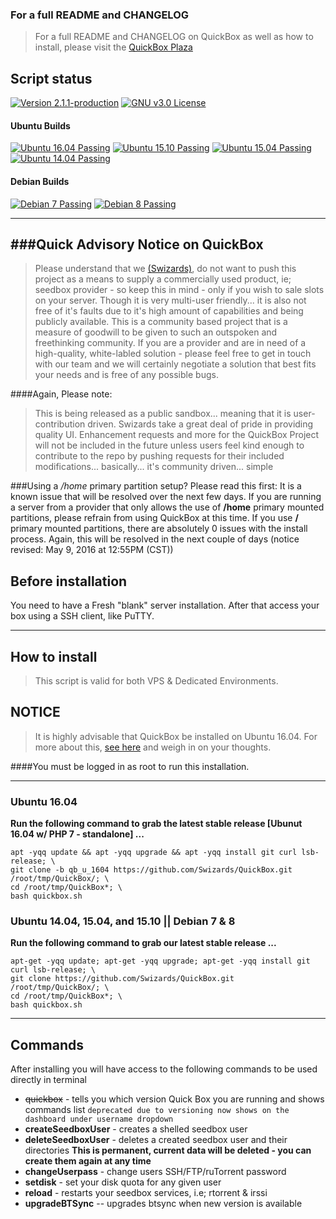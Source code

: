 

### For a full README and CHANGELOG
> For a full README and CHANGELOG on QuickBox as well as how to install, please visit the [QuickBox Plaza](https://plaza.quickbox.io/t/quickbox-readme-md/31)

## Script status

[![Version 2.1.1-production](https://img.shields.io/badge/version-2.1.1-674172.svg?style=flat-square)](https://plaza.quickbox.io/t/quickbox-readme-md/31)
[![GNU v3.0 License](https://img.shields.io/badge/license-GNU%20v3.0%20License-blue.svg?style=flat-square)](https://github.com/Swizards/QuickBox/blob/master/LICENSE.md)

#### Ubuntu Builds
[![Ubuntu 16.04 Passing](https://img.shields.io/badge/Ubuntu%2016.04-passing-brightgreen.svg?style=flat-square)](https://plaza.quickbox.io/clicks/track?url=https%3A%2F%2Fgithub.com%2FSwizards%2FQuickBox%2Ftree%2Fqb_u_1604&post_id=74&topic_id=31)
[![Ubuntu 15.10 Passing](https://img.shields.io/badge/Ubuntu%2015.10-passing-brightgreen.svg?style=flat-square)](https://plaza.quickbox.io/t/quickbox-readme-md/31)
[![Ubuntu 15.04 Passing](https://img.shields.io/badge/Ubuntu%2015.04-passing-brightgreen.svg?style=flat-square)](https://plaza.quickbox.io/t/quickbox-readme-md/31)
[![Ubuntu 14.04 Passing](https://img.shields.io/badge/Ubuntu%2014.04-passing-brightgreen.svg?style=flat-square)](https://plaza.quickbox.io/t/quickbox-readme-md/31)

#### Debian Builds
[![Debian 7 Passing](https://img.shields.io/badge/Debain%207-passing-brightgreen.svg?style=flat-square)](https://plaza.quickbox.io/t/quickbox-readme-md/31)
[![Debian 8 Passing](https://img.shields.io/badge/Debain%208-passing-brightgreen.svg?style=flat-square)](https://plaza.quickbox.io/t/quickbox-readme-md/31)

---

###Quick Advisory Notice on QuickBox
---
> Please understand that we [(Swizards)](https://swizards.net), do not want to push this project as a means to supply a commercially used product, ie; seedbox provider - so keep this in mind - only if you wish to sale slots on your server. Though it is very multi-user friendly... it is also not free of it's faults due to it's high amount of capabilities and being publicly available. This is a community based project that is a measure of goodwill to be given to such an outspoken and freethinking community. If you are a provider and are in need of a high-quality, white-labled solution - please feel free to get in touch with our team and we will certainly negotiate a solution that best fits your needs and is free of any possible bugs.

####Again, Please note:
> This is being released as a public sandbox... meaning that it is user-contribution driven. Swizards take a great deal of pride in providing quality UI. Enhancement requests and more for the QuickBox Project will not be included in the future unless users feel kind enough to contribute to the repo by pushing requests for their included modifications... basically... it's community driven... simple


###Using a _/home_ primary partition setup? Please read this first:
It is a known issue that will be resolved over the next few days. If you are running a server from a provider that only allows the use of __/home__ primary mounted partitions, please refrain from using QuickBox at this time. If you use __/__ primary mounted partitions, there are absolutely 0 issues with the install process. Again, this will be resolved in the next couple of days (notice revised: May 9, 2016 at 12:55PM (CST))



## Before installation
You need to have a Fresh "blank" server installation.
After that access your box using a SSH client, like PuTTY.

---



## How to install
> This script is valid for both VPS & Dedicated Environments.

## NOTICE
> It is highly advisable that QuickBox be installed on Ubuntu 16.04. For more about this, [see here](https://plaza.quickbox.io/t/poll-are-you-using-or-going-to-be-using-ubuntu-16-04/41) and weigh in on your thoughts.

####You must be logged in as root to run this installation.

---
### Ubuntu 16.04

**Run the following command to grab the latest stable release [Ubunut 16.04 w/ PHP 7 - standalone] ...**
```
apt -yqq update && apt -yqq upgrade && apt -yqq install git curl lsb-release; \
git clone -b qb_u_1604 https://github.com/Swizards/QuickBox.git /root/tmp/QuickBox/; \
cd /root/tmp/QuickBox*; \
bash quickbox.sh

```

### Ubuntu 14.04, 15.04, and 15.10 || Debian 7 & 8

**Run the following command to grab our latest stable release ...**
```
apt-get -yqq update; apt-get -yqq upgrade; apt-get -yqq install git curl lsb-release; \
git clone https://github.com/Swizards/QuickBox.git /root/tmp/QuickBox/; \
cd /root/tmp/QuickBox*; \
bash quickbox.sh

```

---


## Commands
After installing you will have access to the following commands to be used directly in terminal

* ~~quickbox~~ - tells you which version Quick Box you are running and shows commands list ``deprecated due to versioning now shows on the dashboard under username dropdown``
* __createSeedboxUser__ - creates a shelled seedbox user
* __deleteSeedboxUser__ - deletes a created seedbox user and their directories **This is permanent, current data will be deleted - you can create them again at any time**
* __changeUserpass__ - change users SSH/FTP/ruTorrent password
* __setdisk__ - set your disk quota for any given user
* __reload__ - restarts your seedbox services, i.e; rtorrent & irssi
* __upgradeBTSync__ -- upgrades btsync when new version is available
